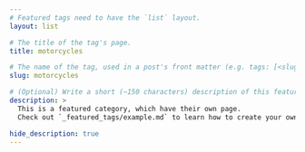 ```yaml
---
# Featured tags need to have the `list` layout.
layout: list

# The title of the tag's page.
title: motorcycles

# The name of the tag, used in a post's front matter (e.g. tags: [<slug>]).
slug: motorcycles

# (Optional) Write a short (~150 characters) description of this featured tag.
description: >
  This is a featured category, which have their own page.
  Check out `_featured_tags/example.md` to learn how to create your own.

hide_description: true
---
```

